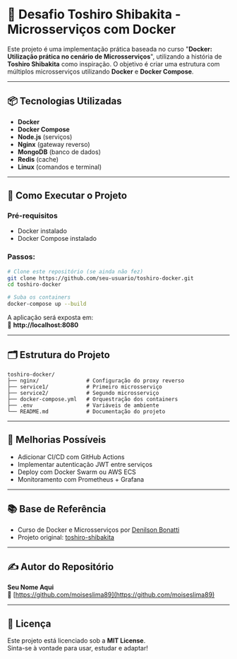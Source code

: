 # 🐳 Desafio Toshiro Shibakita - Microsserviços com Docker

Este projeto é uma implementação prática baseada no curso "**Docker: Utilização prática no cenário de Microsserviços**", utilizando a história de **Toshiro Shibakita** como inspiração. O objetivo é criar uma estrutura com múltiplos microsserviços utilizando **Docker** e **Docker Compose**.

---

## 📦 Tecnologias Utilizadas

- **Docker**
- **Docker Compose**
- **Node.js** (serviços)
- **Nginx** (gateway reverso)
- **MongoDB** (banco de dados)
- **Redis** (cache)
- **Linux** (comandos e terminal)

---

## 🚀 Como Executar o Projeto

### Pré-requisitos
- Docker instalado
- Docker Compose instalado

### Passos:

```bash
# Clone este repositório (se ainda não fez)
git clone https://github.com/seu-usuario/toshiro-docker.git
cd toshiro-docker

# Suba os containers
docker-compose up --build
```

A aplicação será exposta em:  
📍 **http://localhost:8080**

---

## 🗂️ Estrutura do Projeto

```
toshiro-docker/
├── nginx/               # Configuração do proxy reverso
├── service1/            # Primeiro microsserviço
├── service2/            # Segundo microsserviço
├── docker-compose.yml   # Orquestração dos containers
├── .env                 # Variáveis de ambiente
└── README.md            # Documentação do projeto
```

---

## 📌 Melhorias Possíveis

- Adicionar CI/CD com GitHub Actions
- Implementar autenticação JWT entre serviços
- Deploy com Docker Swarm ou AWS ECS
- Monitoramento com Prometheus + Grafana

---

## 📚 Base de Referência

- Curso de Docker e Microsserviços por [Denilson Bonatti](https://github.com/denilsonbonatti)
- Projeto original: [toshiro-shibakita](https://github.com/denilsonbonatti/toshiro-shibakita)

---

## ✍️ Autor do Repositório

**Seu Nome Aqui**  
🔗 [https://github.com/moiseslima89](https://github.com/moiseslima89)

---

## 📄 Licença

Este projeto está licenciado sob a **MIT License**.  
Sinta-se à vontade para usar, estudar e adaptar!
